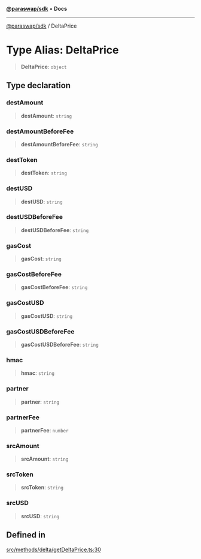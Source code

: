 [**@paraswap/sdk**](../README.md) • **Docs**

***

[@paraswap/sdk](../globals.md) / DeltaPrice

# Type Alias: DeltaPrice

> **DeltaPrice**: `object`

## Type declaration

### destAmount

> **destAmount**: `string`

### destAmountBeforeFee

> **destAmountBeforeFee**: `string`

### destToken

> **destToken**: `string`

### destUSD

> **destUSD**: `string`

### destUSDBeforeFee

> **destUSDBeforeFee**: `string`

### gasCost

> **gasCost**: `string`

### gasCostBeforeFee

> **gasCostBeforeFee**: `string`

### gasCostUSD

> **gasCostUSD**: `string`

### gasCostUSDBeforeFee

> **gasCostUSDBeforeFee**: `string`

### hmac

> **hmac**: `string`

### partner

> **partner**: `string`

### partnerFee

> **partnerFee**: `number`

### srcAmount

> **srcAmount**: `string`

### srcToken

> **srcToken**: `string`

### srcUSD

> **srcUSD**: `string`

## Defined in

[src/methods/delta/getDeltaPrice.ts:30](https://github.com/paraswap/paraswap-sdk/blob/master/src/methods/delta/getDeltaPrice.ts#L30)
